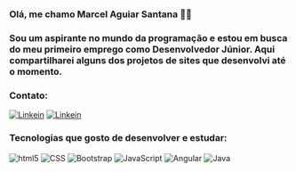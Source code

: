 ### Olá, me chamo Marcel Aguiar Santana 👋🏻

### Sou um aspirante no mundo da programação e estou em busca do meu primeiro emprego como Desenvolvedor Júnior. Aqui compartilharei alguns dos projetos de sites que desenvolvi até o momento.

### Contato:

[![Linkein](https://img.shields.io/badge/LinkedIn-0077B5?style=for-the-badge&logo=linkedin&logoColor=white)](https://www.linkedin.com/in/marcel-aguiar-santana-a8a795216/)
[![Linkein](https://img.shields.io/badge/Microsoft_Outlook-0078D4?style=for-the-badge&logo=microsoft-outlook&logoColor=white)](marcelcontato@outlook.com)


### Tecnologias que gosto de desenvolver e estudar:


<div style="display: inline_block; ">
	
<img align ="center" alt="html5" src="https://img.shields.io/badge/HTML5-E34F26?style=for-the-badge&logo=html5&logoColor=white"/>
<img align ="center" alt="CSS" src="https://img.shields.io/badge/CSS3-1572B6?style=for-the-badge&logo=css3&logoColor=white"/>
<img align ="center" alt="Bootstrap" src="https://img.shields.io/badge/Bootstrap-563D7C?style=for-the-badge&logo=bootstrap&logoColor=white"/>
<img align ="center" alt="JavaScript" src="https://img.shields.io/badge/JavaScript-323330?style=for-the-badge&logo=javascript&logoColor=F7DF1E"/>
<img align ="center" alt="Angular" src="https://img.shields.io/badge/Angular-DD0031?style=for-the-badge&logo=angular&logoColor=white"/>
<img align ="center" alt="Java" src="https://img.shields.io/badge/Java-ED8B00?style=for-the-badge&logo=openjdk&logoColor=white"/>
	
</div>
<br/>

